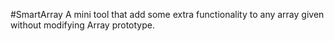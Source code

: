 #SmartArray
A mini tool that add some extra functionality to any array given without modifying Array prototype.